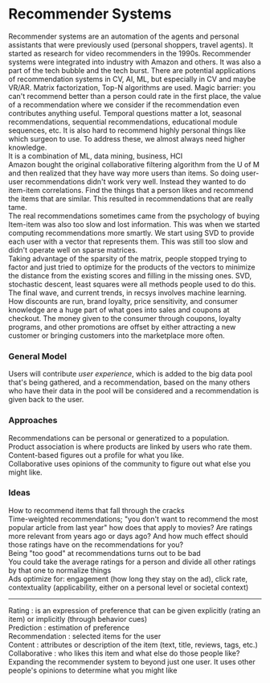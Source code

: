 # Recommender Systems
Recommender systems are an automation of the agents and personal assistants that were previously used (personal shoppers, travel agents). It started as research for video recommenders in the 1990s. Recommender systems were integrated into industry with Amazon and others. It was also a part of the tech bubble and the tech burst. There are potential applications of recommendation systems in CV, AI, ML, but especially in CV and maybe VR/AR. Matrix factorization, Top-N algorithms are used. Magic barrier: you can't recommend better than a person could rate in the first place, the value of a recommendation where we consider if the recommendation even contributes anything useful. Temporal questions matter a lot, seasonal recommendations, sequential recommendations, educational module sequences, etc. It is also hard to recommend highly personal things like which surgeon to use. To address these, we almost always need higher knowledge.  
It is a combination of ML, data mining, business, HCI  
Amazon bought the original collaborative filtering algorithm from the U of M and then realized that they have way more users than items. So doing user-user recommendations didn't work very well. Instead they wanted to do item-item correlations. Find the things that a person likes and recommend the items that are similar. This resulted in recommendations that are really tame.  
The real recommendations sometimes came from the psychology of buying
Item-item was also too slow and lost information. This was when we started computing recommendations more smartly. We start using SVD to provide each user with a vector that represents them. This was still too slow and didn't operate well on sparse matrices.  
Taking advantage of the sparsity of the matrix, people stopped trying to factor and just tried to optimize for the products of the vectors to minimize the distance from the existing scores and filling in the missing ones. SVD, stochastic descent, least squares were all methods people used to do this.  
The final wave, and current trends, in recsys involves machine learning.  
How discounts are run, brand loyalty, price sensitivity, and consumer knowledge are a huge part of what goes into sales and coupons at checkout. The money given to the consumer through coupons, loyalty programs, and other promotions are offset by either attracting a new customer or bringing customers into the marketplace more often.  

### General Model
Users will contribute *user experience*, which is added to the big data pool that's being gathered, and a recommendation, based on the many others who have their data in the pool will be considered and a recommendation is given back to the user. 

### Approaches
Recommendations can be personal or generatized to a population.  
Product association is where products are linked by users who rate them.  
Content-based figures out a profile for what you like.  
Collaborative uses opinions of the community to figure out what else you might like.  

### Ideas
How to recommend items that fall through the cracks  
Time-weighted recommendations; "you don't want to recommend the most popular article from last year" how does that apply to movies? Are ratings more relevant from years ago or days ago? And how much effect should those ratings have on the recommendations for you?  
Being "too good" at recommendations turns out to be bad  
You could take the average ratings for a person and divide all other ratings by that one to normalize things  
Ads optimize for: engagement (how long they stay on the ad), click rate, contextuality (applicability, either on a personal level or societal context)

---
Rating : is an expression of preference that can be given explicitly (rating an item) or implicitly (through behavior cues)  
Prediction : estimation of preference  
Recommendation : selected items for the user  
Content : attributes or description of the item (text, title, reviews, tags, etc.)  
Collaborative : who likes this item and what else do those people like? Expanding the recommender system to beyond just one user. It uses other people's opinions to determine what you might like  
